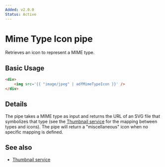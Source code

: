 ```yaml
---
Added: v2.0.0
Status: Active
---
```

# Mime Type Icon pipe

Retrieves an icon to represent a MIME type.

## Basic Usage

<!-- {% raw %} -->

```HTML
<div>
    <img src='{{ "image/jpeg" | adfMimeTypeIcon }}' />
</div>
```

<!-- {% endraw %} -->

## Details

The pipe takes a MIME type as input and returns the URL of an SVG file that
symbolizes that type (see the [Thumbnail service](thumbnail.service.md) for the mapping between types and icons). The pipe will return a "miscellaneous" icon when no specific mapping is defined.

## See also

-   [Thumbnail service](thumbnail.service.md)

